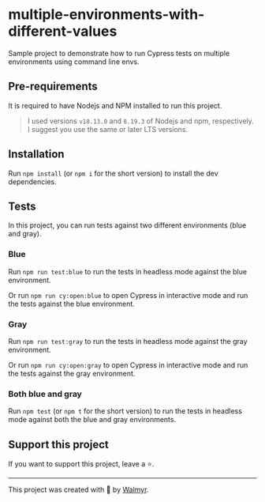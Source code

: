 # multiple-environments-with-different-values

Sample project to demonstrate how to run Cypress tests on multiple environments using command line envs.

## Pre-requirements

It is required to have Nodejs and NPM installed to run this project.

> I used versions `v18.13.0` and `8.19.3` of Nodejs and npm, respectively. I suggest you use the same or later LTS versions.

## Installation

Run `npm install` (or `npm i` for the short version) to install the dev dependencies.

## Tests

In this project, you can run tests against two different environments (blue and gray).

### Blue

Run `npm run test:blue` to run the tests in headless mode against the blue environment.

Or run `npm run cy:open:blue` to open Cypress in interactive mode and run the tests against the blue environment.

### Gray

Run `npm run test:gray` to run the tests in headless mode against the gray environment.

Or run `npm run cy:open:gray` to open Cypress in interactive mode and run the tests against the gray environment.

### Both blue and gray

Run `npm test` (or `npm t` for the short version) to run the tests in headless mode against both the blue and gray environments.

## Support this project

If you want to support this project, leave a ⭐.

___

This project was created with 💜 by [Walmyr](https://walmyr.dev).
